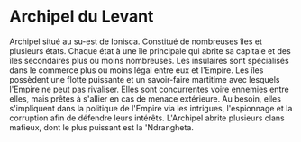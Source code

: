 # Archipel du Levant
Archipel situé au su-est de Ionisca. Constitué de nombreuses îles et plusieurs états. Chaque état à une île principale qui abrite sa capitale et des îles secondaires plus ou moins nombreuses.
Les insulaires sont spécialisés dans le commerce plus ou moins légal entre eux et l'Empire. Les îles possèdent une flotte puissante et un savoir-faire martitime avec lesquels l'Empire ne peut pas rivaliser. Elles sont concurrentes voire ennemies entre elles, mais prêtes à s'allier en cas de menace extérieure. Au besoin, elles s'impliquent dans la politique de l'Empire via les intrigues, l'espionnage et la corruption afin de défendre leurs intérêts.
L'Archipel abrite plusieurs clans mafieux, dont le plus puissant est la 'Ndrangheta.
